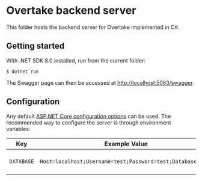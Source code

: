 # Overtake backend server

This folder hosts the backend server for Overtake implemented in C#.

## Getting started

With .NET SDK 8.0 installed, run from the current folder:

```console
$ dotnet run
```

The Swagger page can then be accessed at [http://localhost:5083/swagger](http://localhost:5083/swagger).

## Configuration

Any default [ASP.NET Core configuration options](https://learn.microsoft.com/en-us/aspnet/core/fundamentals/configuration/?view=aspnetcore-8.0) can be used. The recommended way to configure the server is through environment variables:

| Key        | Example Value                                              | Description                |
| ---------- | ---------------------------------------------------------- | -------------------------- |
| `DATABASE` | `Host=localhost;Username=test;Password=test;Database=test` | Postgres connection string |
